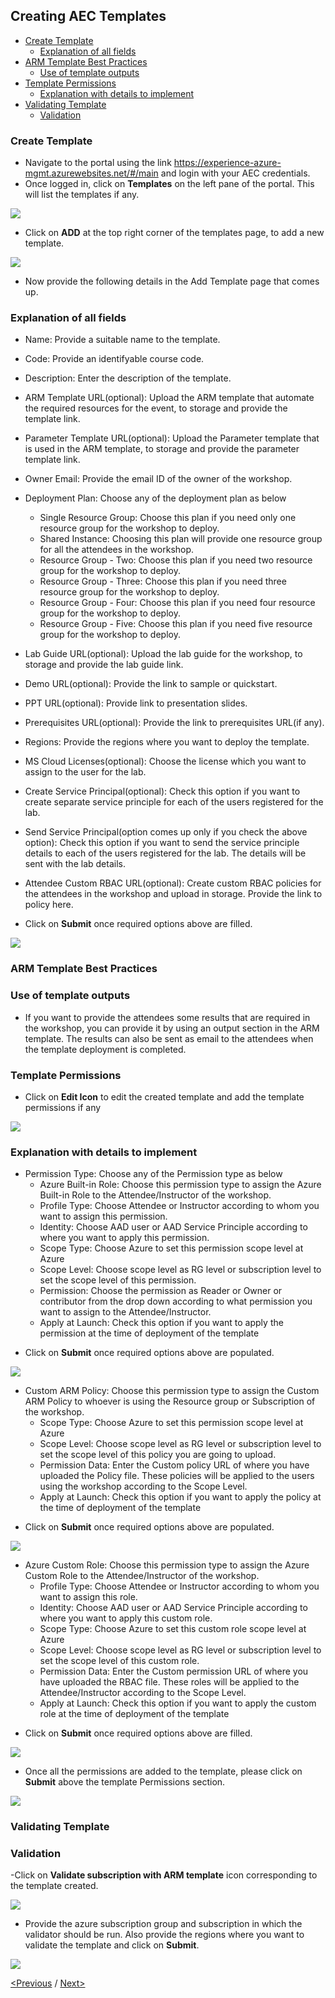 ## Creating AEC Templates
  * [Create Template](#create-template)
    * [Explanation of all fields](#explanation-of-all-fields)
  * [ARM Template Best Practices](#arm-template-best-practices)
    * [Use of template outputs](#use-of-template-outputs)
  * [Template Permissions](#template-permissions)
    * [Explanation with details to implement](#explanation-with-details-to-implement)
  * [Validating Template](#validating-template)
    * [Validation](#validation)
    
 ### Create Template
- Navigate to the portal using the link https://experience-azure-mgmt.azurewebsites.net/#/main and login with your AEC credentials.  
- Once logged in, click on **Templates** on the left pane of the portal. This will list the templates if any.  

<img src="/Images/templates.png"/>

- Click on **ADD** at the top right corner of the templates page, to add a new template.  

<img src="/Images/add_template.png"/>

- Now provide the following details in the Add Template page that comes up.  
### Explanation of all fields
* Name: Provide a suitable name to the template.
* Code: Provide an identifyable course code.
* Description: Enter the description of the template.  
* ARM Template URL(optional): Upload the ARM template that automate the required resources for the event, to storage and provide the template link.  
* Parameter Template URL(optional): Upload the Parameter template that is used in the ARM template, to storage and provide the parameter template link.  
* Owner Email: Provide the email ID of the owner of the workshop.  
* Deployment Plan: Choose any of the deployment plan as below
  * Single Resource Group: Choose this plan if you need only one resource group for the workshop to deploy.
  * Shared Instance: Choosing this plan will provide one resource group for all the attendees in the workshop.
  * Resource Group - Two: Choose this plan if you need two resource group for the workshop to deploy.
  * Resource Group - Three: Choose this plan if you need three resource group for the workshop to deploy.
  * Resource Group - Four: Choose this plan if you need four resource group for the workshop to deploy.   
  * Resource Group - Five: Choose this plan if you need five resource group for the workshop to deploy.

* Lab Guide URL(optional): Upload the lab guide for the workshop, to storage and provide the lab guide link. 
* Demo URL(optional): Provide the link to sample or quickstart.  
* PPT URL(optional): Provide link to presentation slides.  
* Prerequisites URL(optional): Provide the link to prerequisites URL(if any).  
* Regions: Provide the regions where you want to deploy the template.
* MS Cloud Licenses(optional): Choose the license which you want to assign to the user for the lab.
* Create Service Principal(optional): Check this option if you want to create separate service principle for each of the users registered for the lab.
* Send Service Principal(option comes up only if you check the above option): Check this option if you want to send the service principle details to each of the users registered for the lab. The details will be sent with the lab details.
* Attendee Custom RBAC URL(optional): Create custom RBAC policies for the attendees in the workshop and upload in storage. Provide the link to policy here. 

- Click on **Submit** once required options above are filled.

<img src="/Images/add_template_details.png"/>

### ARM Template Best Practices
### Use of template outputs
- If you want to provide the attendees some results that are required in the workshop, you can provide it by using an output section in the ARM template. The results can also be sent as email to the attendees when the template deployment is completed.  

### Template Permissions

- Click on **Edit Icon** to edit the created template and add the template permissions if any

<img src="/Images/Template_Edit.png"/>

### Explanation with details to implement 
* Permission Type: Choose any of the Permission type as below
  * Azure Built-in Role: Choose this permission type to assign the Azure Built-in Role to the Attendee/Instructor of the workshop.
   * Profile Type: Choose Attendee or Instructor according to whom you want to assign this permission.
   * Identity: Choose AAD user or AAD Service Principle according to where you want to apply this permission.
   * Scope Type: Choose Azure to set this permission scope level at Azure
   * Scope Level: Choose scope level as RG level or subscription level to set the scope level of this permission.
   * Permission: Choose the permission as Reader or Owner or contributor from the drop down according to what permission you want to assign to the Attendee/Instructor.
   * Apply at Launch: Check this option if you want to apply the permission at the time of deployment of the template

- Click on **Submit** once required options above are populated.
 
<img src="/Images/Azure_built-in_role.png"/>

 * Custom ARM Policy: Choose this permission type to assign the Custom ARM Policy to whoever is using the Resource group or Subscription of the workshop.
   * Scope Type: Choose Azure to set this permission scope level at Azure
   * Scope Level: Choose scope level as RG level or subscription level to set the scope level of this policy you are going to upload.
   * Permission Data: Enter the Custom policy URL of where you have uploaded the Policy file. These policies will be applied to the users using the workshop according to the Scope Level.
   * Apply at Launch: Check this option if you want to apply the policy at the time of deployment of the template

- Click on **Submit** once required options above are populated.
 
<img src="/Images/Custom_policy.png"/>

* Azure Custom Role: Choose this permission type to assign the Azure Custom Role to the Attendee/Instructor of the workshop.
  * Profile Type: Choose Attendee or Instructor according to whom you want to assign this role.
  * Identity: Choose AAD user or AAD Service Principle according to where you want to apply this custom role.
  * Scope Type: Choose Azure to set this custom role scope level at Azure
  * Scope Level: Choose scope level as RG level or subscription level to set the scope level of this custom role.
  * Permission Data: Enter the Custom permission URL of where you have uploaded the RBAC file. These roles will be applied to the Attendee/Instructor according to the Scope Level.
  * Apply at Launch: Check this option if you want to apply the custom role at the time of deployment of the template

- Click on **Submit** once required options above are filled.
 
<img src="/Images/custom_role.png"/>

- Once all the permissions are added to the template, please click on **Submit** above the template Permissions section.  

<img src="/Images/permissions_template.png"/>

### Validating Template
### Validation
-Click on **Validate subscription with ARM template** icon corresponding to the template created.  

<img src="/Images/Template_validate.png"/>

- Provide the azure subscription group and subscription in which the validator should be run. Also provide the regions where you want to validate the template and click on **Submit**.  

<img src="/Images/validation_details.png"/>

[<Previous](https://github.com/Suraj2093/Azure-Experience-Centre/blob/master/docs/Getting%20Started.md) /
[Next>](https://github.com/Suraj2093/Azure-Experience-Centre/blob/master/docs/Creating-and-Managing-ODL%E2%80%99s.md)


